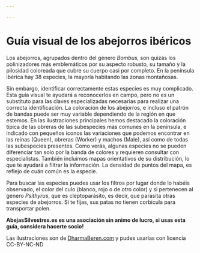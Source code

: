 ```yaml
---

---
```

# Guía visual de los abejorros ibéricos

Los abejorros, agrupados dentro del género _Bombus,_ son quizás los polinizadores más emblemáticos por su aspecto robusto, su tamaño y la pilosidad coloreada que cubre su cuerpo casi por completo. En la península ibérica hay 38 especies, la mayoría habitando las zonas montañosas. 

Sin embargo, identificar correctamente estas especies es muy complicado. Esta guía visual te ayudará a reconocerlos en campo, pero no es un substituto para las claves especializadas necesarias para realizar una correcta identificación. La coloración de los abejorros, e incluso el patrón de bandas puede ser muy variable dependiendo de la región en que estemos. En las ilustraciones principales hemos destacado la coloración típica de las obreras de las subespecies más comunes en la península, e indicado con pequeños iconos las variaciones que podemos encontrar en las reinas (Queen), obreras (Worker) y machos (Male), así como de todas las subespecies presentes. Como verás, algunas especies no se pueden diferenciar tan solo por la banda de colores y requieren consultar con especialistas. También incluimos mapas orientativos de su distribución, lo que te ayudará a filtrar la información. La densidad de puntos del mapa, es reflejo de cuán común es la especie. 

Para buscar las especies puedes usar los filtros por lugar donde lo habéis observado, el color del culo (blanco, rojo o de otro color) y si pertenecen al genero _Psithyrus_, que es cleptoparásito, es decir, que parasita otras especies de abejorros. Si te fijas, sus patas no tienen corbicula para transportar polen.

**AbejasSilvestres.es es una asociación sin animo de lucro, si usas esta guía, considera hacerte socio!** 

Las ilustraciones son de [DharmaBeren.com]() y pudes usarlas con licencia CC-BY-NC-ND